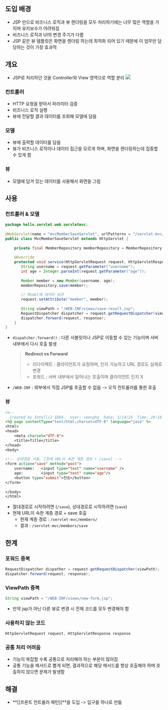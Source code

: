 ## 도입 배경
- JSP 만으로 비즈니스 로직과 뷰 렌더링을 모두 처리하기에는 너무 많은 역할을 가지며 유지보수가 어려워짐
- 비즈니스 로직과 UI의 변경 주기가 다름
- JSP 같은 뷰 템플릿은 화면을 렌더링 하는데 최적화 되어 있기 때문에 이 업무만 담당하는 것이 가장 효과적
## 개요
- JSP로 처리하던 것을 Controller와 View 영역으로 역할 분리
![](https://i.imgur.com/6haft68.png)
### 컨트롤러
- HTTP 요청을 받아서 파라미터 검증
- 비즈니스 로직 실행
- 뷰에 전달할 결과 데이터를 조회해 모델에 담음
### 모델
- 뷰에 출력할 데이터를 담음
- 뷰가 비즈니스 로직이나 데이터 접근을 모르게 하며, 화면을 렌더링하는데 집중할 수 있게 함
### 뷰
- 모델에 담겨 있는 데이터를 사용해서 화면을 그림
## 사용
### 컨트롤러 & 모델
```java
package hello.servlet.web.servletmvc;
  
@WebServlet(name = "mvcMemberSaveServlet", urlPatterns = "/servlet-mvc/members/save")  
public class MvcMemberSaveServlet extends HttpServlet {  
  
    private final MemberRepository memberRepository = MemberRepository.getInstance();  
  
    @Override  
    protected void service(HttpServletRequest request, HttpServletResponse response) throws ServletException, IOException {  
       String username = request.getParameter("username");  
       int age = Integer.parseInt(request.getParameter("age"));  
  
       Member member = new Member(username, age);  
       memberRepository.save(member);  
  
       // Model에 데이터 보관  
       request.setAttribute("member", member);  
  
       String viewPath = "/WEB-INF/views/save-result.jsp";  
       RequestDispatcher dispatcher = request.getRequestDispatcher(viewPath);  
       dispatcher.forward(request, response);  
    }  
}
```
- `dispatcher.forward()` : 다른 서블릿이나 JSP로 이동할 수 있는 기능이며 서버 내부에서 다시 호출 발생
	> **Redirect vs Forward**
	> - 리다이렉트 : 클라이언트가 요청하며, 인지 가능하고 URL 경로도 실제로 변경
	> - 포워드 : 서버 내부에서 일어나는 호출이며 클라이언트 인지 X
- `/WEB-INF` : 외부에서 직접 JSP를 호출할 수 없음 -> 오직 컨트롤러를 통한 호출
### 뷰
```jsp
<%--  
  Created by IntelliJ IDEA.  User: seongha  Date: 1/14/25  Time: 20:18  To change this template use File | Settings | File Templates.--%>  
<%@ page contentType="text/html;charset=UTF-8" language="java" %>  
<html>  
<head>  
    <meta charset="UTF-8">  
    <title>Title</title>  
</head>  
<body>  
  
<!-- 상대경로 사용, [현재 URL이 속한 계층 경로 + /save] -->
<form action="save" method="post">  
    username:   <input type="text" name="username" />  
    age:        <input type="text" name="age"/>  
    <button type="submit">전송</button>  
</form>  
  
</body>  
</html>
```
- 절대경로로 시작하려면 (`/save`), 상대경로로 시작하려면 (`save`)
- 현재 URL이 속한 계층 경로 + save 호출
	- 현재 계층 경로 : `/servlet-mvc/members/`
	- 결과 : `/servlet-mvc/members/save`
## 한계
### 포워드 중복
```java
RequestDispatcher dispather = request.getRequestDispatcher(viewPath);
dispatcher.forward(request, response);
```
### ViewPath 중복
```java
String viewPath = "/WEB-INF/views/new-form.jsp";
```
- 만약 jsp가 아닌 다른 뷰로 변경 시 전체 코드를 모두 변경해야 함
### 사용하지 않는 코드
```java
HttpServletRequest request, HttpServletResponse response
```
### 공통 처리 어려움
- 기능이 복잡할 수록 공통으로 처리해야 하는 부분이 많아짐
- 공통 기능을 메서드로 뽑게 되면, 결과적으로 해당 메서드를 항상 호출해야 하며 호출하지 않으면 문제가 발생함
## 해결
- **[[프론트 컨트롤러 패턴]]**을 도입 -> 입구를 하나로 만듦